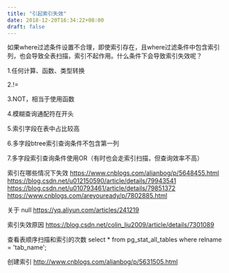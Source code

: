 ```yaml
---
title: "引起索引失效"
date: 2018-12-20T16:34:22+08:00
draft: false
---
```


如果where过滤条件设置不合理，即使索引存在，且where过滤条件中包含索引列，也会导致全表扫描，索引不起作用。什么条件下会导致索引失效呢？

1.任何计算、函数、类型转换

2.!=

3.NOT，相当于使用函数

4.模糊查询通配符在开头

5.索引字段在表中占比较高

6.多字段btree索引查询条件不包含第一列

7.多字段索引查询条件使用OR（有时也会走索引扫描，但查询效率不高）

索引在哪些情况下失效
https://www.cnblogs.com/alianbog/p/5648455.html
https://blog.csdn.net/u012150590/article/details/79943541
https://blog.csdn.net/u010793461/article/details/79851372
https://www.cnblogs.com/areyouready/p/7802885.html

关于 null 
https://yq.aliyun.com/articles/241219

索引失效原因
https://blog.csdn.net/colin_liu2009/article/details/7301089

查看表顺序扫描和索引的次数
select * from pg_stat_all_tables where relname = 'tab_name';

创建索引
http://www.cnblogs.com/alianbog/p/5631505.html 
